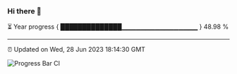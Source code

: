 ### Hi there 👋

⏳ Year progress { ██████████████▁▁▁▁▁▁▁▁▁▁▁▁▁▁▁▁ } 48.98 %

---

⏰ Updated on Wed, 28 Jun 2023 18:14:30 GMT

![Progress Bar CI](https://github.com/liununu/liununu/workflows/Progress%20Bar%20CI/badge.svg)

